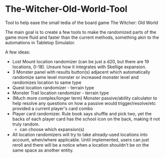 # The-Witcher-Old-World-Tool
Tool to help ease the small tedia of the board game The Witcher: Old World

The main goal is to create a few tools to make the randomized parts of the game more fluid and faster than the current methods, something akin to the automations in Tabletop Simulator.

A few ideas:
* Lost Mount location randomizer (can be just a d20, but there are 19 locations, 0-18). Unsure how it integrates with Skellige expansion.
* 3 Monster panel with results button(s) adjacent which automatically randomize same level monster or increased monster level and randomizes location to same type
* Quest location randomizer - terrain type
* Monster Trail location randomizer - terrain type
* (Much more complex/longer term) Monster passive/ability calculator to help resolve any questions on how a passive would trigger/resolve/etc provided a current player's card combo
* Player card randomizer. Rule book says shuffle and pick two, yet the backs of each player card has the school icon on the back, making it not truly random.
  * can choose which expansion(s)
* All location randomizers will try to take already-used locations into account, when/where applicable. Until implemented, users can just reroll and there will be a notice when a location shouldn't be on the same space as another entity.
